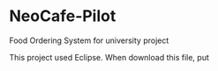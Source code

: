 # NeoCafe-Pilot
Food Ordering System for university project

This project used Eclipse.
When download this file, put
